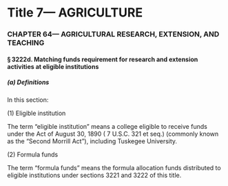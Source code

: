 
# Title 7— AGRICULTURE
### CHAPTER 64— AGRICULTURAL RESEARCH, EXTENSION, AND TEACHING
#### § 3222d. Matching funds requirement for research and extension activities at eligible institutions
##### (a) Definitions

In this section:

(1) Eligible institution

The term “eligible institution” means a college eligible to receive funds under the Act of August 30, 1890 ( 7 U.S.C. 321 et seq.) (commonly known as the “Second Morrill Act”), including Tuskegee University.

(2) Formula funds

The term “formula funds” means the formula allocation funds distributed to eligible institutions under sections 3221 and 3222 of this title.
